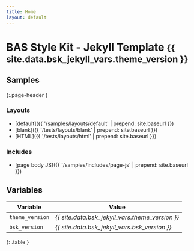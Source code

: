 ```yaml
---
title: Home
layout: default
---
```


# BAS Style Kit - Jekyll Template <small>{{ site.data.bsk_jekyll_vars.theme_version }}</small>

## Samples
{:.page-header }

### Layouts

* [default]({{ '/samples/layouts/default' | prepend: site.baseurl }})
* [blank]({{ '/tests/layouts/blank' | prepend: site.baseurl }})
* [HTML]({{ '/tests/layouts/html' | prepend: site.baseurl }})

### Includes

* [page body JS]({{ '/samples/includes/page-js' | prepend: site.baseurl }})

## Variables

| Variable        | Value                                           |
| --------------- | ----------------------------------------------- |
| `theme_version` | *{{ site.data.bsk_jekyll_vars.theme_version }}* |
| `bsk_version`   | *{{ site.data.bsk_jekyll_vars.bsk_version }}*   |
{: .table }
